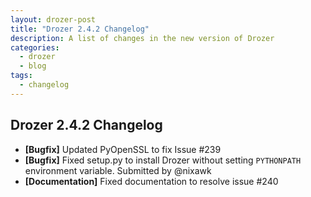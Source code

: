 ```yaml
---
layout: drozer-post
title: "Drozer 2.4.2 Changelog"
description: A list of changes in the new version of Drozer
categories:
  - drozer
  - blog
tags:
  - changelog
---
```


## Drozer 2.4.2 Changelog

* **[Bugfix]** Updated PyOpenSSL to fix Issue #239 
* **[Bugfix]** Fixed setup.py to install Drozer without setting `PYTHONPATH` environment variable. Submitted by @nixawk 
* **[Documentation]** Fixed documentation to resolve issue #240